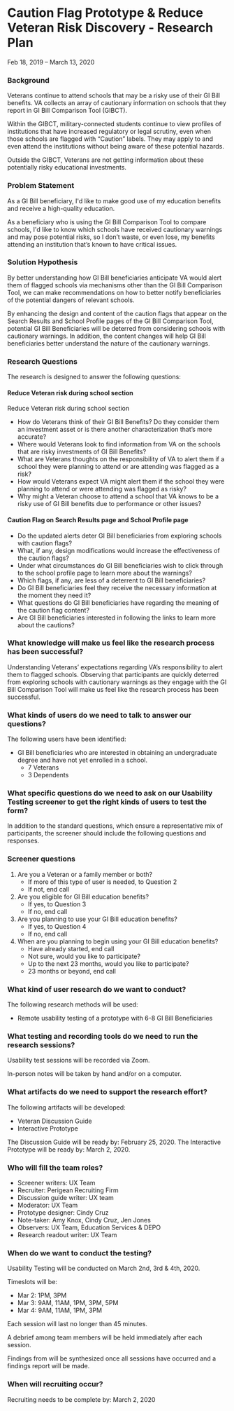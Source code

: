 # Caution Flag Prototype & Reduce Veteran Risk Discovery - Research Plan

Feb 18, 2019 – March 13, 2020

### Background

Veterans continue to attend schools that may be a risky use of their GI Bill benefits.  VA collects an array of cautionary information on schools that they report in GI Bill Comparison Tool (GIBCT).  

Within the GIBCT, military-connected students continue to view profiles of institutions that have increased regulatory or legal scrutiny, even when those schools are flagged with “Caution” labels. They may apply to and even attend the institutions without being aware of these potential hazards.  

Outside the GIBCT, Veterans are not getting information about these potentially risky educational investments.  


### Problem Statement 

As a GI Bill beneficiary, I'd like to make good use of my education benefits and receive a high-quality education.  

As a beneficiary who is using the GI Bill Comparison Tool to compare schools, I'd like to know which schools have received cautionary warnings and may pose potential risks, so I don’t waste, or even lose, my benefits attending an institution that’s known to have critical issues.  


### Solution Hypothesis

By better understanding how GI Bill beneficiaries anticipate VA would alert them of flagged schools via mechanisms other than the GI Bill Comparison Tool, we can make recommendations on how to better notify beneficiaries of the potential dangers of relevant schools.  

By enhancing the design and content of the caution flags that appear on the Search Results and School Profile pages of the GI Bill Comparison Tool, potential GI Bill Beneficiaries will be deterred from considering schools with cautionary warnings. In addition, the content changes will help GI Bill beneficiaries better understand the nature of the cautionary warnings.  

### Research Questions

The research is designed to answer the following questions:

#### Reduce Veteran risk during school section
Reduce Veteran risk during school section
* How do Veterans think of their GI Bill Benefits? Do they consider them an investment asset or is there another characterization that’s more accurate?
* Where would Veterans look to find information from VA on the schools that are risky investments of GI Bill Benefits?
* What are Veterans thoughts on the responsibility of VA to alert them if a school they were planning to attend or are attending was flagged as a risk?
* How would Veterans expect VA might alert them if the school they were planning to attend or were attending was flagged as risky?
* Why might a Veteran choose to attend a school that VA knows to be a risky use of GI Bill benefits due to performance or other issues?

#### Caution Flag on Search Results page and School Profile page
* Do the updated alerts deter GI Bill beneficiaries from exploring schools with caution flags?
* What, if any, design modifications would increase the effectiveness of the caution flags?
* Under what circumstances do GI Bill beneficiaries wish to click through to the school profile page to learn more about the warnings?
* Which flags, if any, are less of a deterrent to GI Bill beneficiaries?
* Do GI Bill beneficiaries feel they receive the necessary information at the moment they need it?
* What questions do GI Bill beneficiaries have regarding the meaning of the caution flag content?
* Are GI Bill beneficiaries interested in following the links to learn more about the cautions?


### What knowledge will make us feel like the research process has been successful?

Understanding Veterans’ expectations regarding VA’s responsibility to alert them to flagged schools.  Observing that participants are quickly deterred from exploring schools with cautionary warnings as they engage with the GI Bill Comparison Tool will make us feel like the research process has been successful.

### What kinds of users do we need to talk to answer our questions?

The following users have been identified:
* GI Bill beneficiaries who are interested in obtaining an undergraduate degree and have not yet enrolled in a school.
   * 7 Veterans
   * 3 Dependents  

### What specific questions do we need to ask on our Usability Testing screener to get the right kinds of users to test the form?

In addition to the standard questions, which ensure a representative mix of participants, the screener should include the following questions and responses.

### Screener questions

1.	Are you a Veteran or a family member or both?  
    * If more of this type of user is needed, to Question 2        
    * If not, end call  
2.  Are you eligible for GI Bill education benefits?  
    * If yes, to Question 3  
    * If no, end call  
3.	Are you planning to use your GI Bill education benefits?
    *	If yes, to Question 4
    * If no, end call
4.	When are you planning to begin using your GI Bill education benefits?
    * Have already started, end call 
    * Not sure, would you like to participate?
    * Up to the next 23 months, would you like to participate?
    *	23 months or beyond, end call


### What kind of user research do we want to conduct?

The following research methods will be used:

* Remote usability testing of a prototype with 6-8 GI Bill Beneficiaries

### What testing and recording tools do we need to run the research sessions?

Usability test sessions will be recorded via Zoom.

In-person notes will be taken by hand and/or on a computer.

### What artifacts do we need to support the research effort?

The following artifacts will be developed:
* Veteran Discussion Guide  
* Interactive Prototype

The Discussion Guide will be ready by: February 25, 2020.
The Interactive Prototype will be ready by: March 2, 2020.

### Who will fill the team roles?

* Screener writers: UX Team
* Recruiter: Perigean Recruiting Firm
* Discussion guide writer: UX team
* Moderator: UX Team
* Prototype designer: Cindy Cruz
* Note-taker: Amy Knox, Cindy Cruz, Jen Jones
* Observers: UX Team, Education Services & DEPO
* Research readout writer: UX Team

### When do we want to conduct the testing?

Usability Testing will be conducted on March 2nd, 3rd & 4th, 2020.

Timeslots will be: 
*	Mar 2: 1PM, 3PM
*	Mar 3: 9AM, 11AM, 1PM, 3PM, 5PM 
*	Mar 4: 9AM, 11AM, 1PM, 3PM


Each session will last no longer than 45 minutes.  

A debrief among team members will be held immediately after each session.  

Findings from will be synthesized once all sessions have occurred and a findings report will be made.  

### When will recruiting occur?

Recruiting needs to be complete by: March 2, 2020
